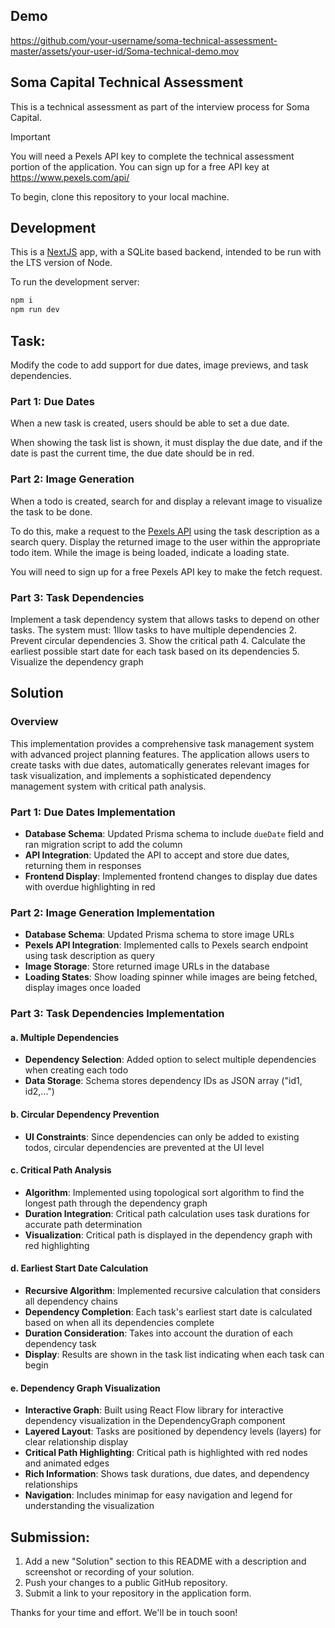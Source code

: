 ## Demo

https://github.com/your-username/soma-technical-assessment-master/assets/your-user-id/Soma-technical-demo.mov

## Soma Capital Technical Assessment

This is a technical assessment as part of the interview process for Soma Capital.

> [!IMPORTANT]  
> You will need a Pexels API key to complete the technical assessment portion of the application. You can sign up for a free API key at https://www.pexels.com/api/  

To begin, clone this repository to your local machine.

## Development

This is a [NextJS](https://nextjs.org) app, with a SQLite based backend, intended to be run with the LTS version of Node.

To run the development server:

```bash
npm i
npm run dev
```

## Task:

Modify the code to add support for due dates, image previews, and task dependencies.

### Part 1: Due Dates 

When a new task is created, users should be able to set a due date.

When showing the task list is shown, it must display the due date, and if the date is past the current time, the due date should be in red.

### Part 2: Image Generation 

When a todo is created, search for and display a relevant image to visualize the task to be done. 

To do this, make a request to the [Pexels API](https://www.pexels.com/api/) using the task description as a search query. Display the returned image to the user within the appropriate todo item. While the image is being loaded, indicate a loading state.

You will need to sign up for a free Pexels API key to make the fetch request. 

### Part 3: Task Dependencies

Implement a task dependency system that allows tasks to depend on other tasks. The system must:
1llow tasks to have multiple dependencies
2. Prevent circular dependencies
3. Show the critical path
4. Calculate the earliest possible start date for each task based on its dependencies
5. Visualize the dependency graph

## Solution

### Overview
This implementation provides a comprehensive task management system with advanced project planning features. The application allows users to create tasks with due dates, automatically generates relevant images for task visualization, and implements a sophisticated dependency management system with critical path analysis.

### Part 1: Due Dates Implementation
- **Database Schema**: Updated Prisma schema to include `dueDate` field and ran migration script to add the column
- **API Integration**: Updated the API to accept and store due dates, returning them in responses
- **Frontend Display**: Implemented frontend changes to display due dates with overdue highlighting in red

### Part 2: Image Generation Implementation
- **Database Schema**: Updated Prisma schema to store image URLs
- **Pexels API Integration**: Implemented calls to Pexels search endpoint using task description as query
- **Image Storage**: Store returned image URLs in the database
- **Loading States**: Show loading spinner while images are being fetched, display images once loaded

### Part 3: Task Dependencies Implementation

#### a. Multiple Dependencies
- **Dependency Selection**: Added option to select multiple dependencies when creating each todo
- **Data Storage**: Schema stores dependency IDs as JSON array ("id1, id2,...")

#### b. Circular Dependency Prevention
- **UI Constraints**: Since dependencies can only be added to existing todos, circular dependencies are prevented at the UI level

#### c. Critical Path Analysis
- **Algorithm**: Implemented using topological sort algorithm to find the longest path through the dependency graph
- **Duration Integration**: Critical path calculation uses task durations for accurate path determination
- **Visualization**: Critical path is displayed in the dependency graph with red highlighting

#### d. Earliest Start Date Calculation
- **Recursive Algorithm**: Implemented recursive calculation that considers all dependency chains
- **Dependency Completion**: Each task's earliest start date is calculated based on when all its dependencies complete
- **Duration Consideration**: Takes into account the duration of each dependency task
- **Display**: Results are shown in the task list indicating when each task can begin

#### e. Dependency Graph Visualization
- **Interactive Graph**: Built using React Flow library for interactive dependency visualization in the DependencyGraph component
- **Layered Layout**: Tasks are positioned by dependency levels (layers) for clear relationship display
- **Critical Path Highlighting**: Critical path is highlighted with red nodes and animated edges
- **Rich Information**: Shows task durations, due dates, and dependency relationships
- **Navigation**: Includes minimap for easy navigation and legend for understanding the visualization

## Submission:

1. Add a new "Solution" section to this README with a description and screenshot or recording of your solution. 
2. Push your changes to a public GitHub repository.
3. Submit a link to your repository in the application form.

Thanks for your time and effort. We'll be in touch soon!
